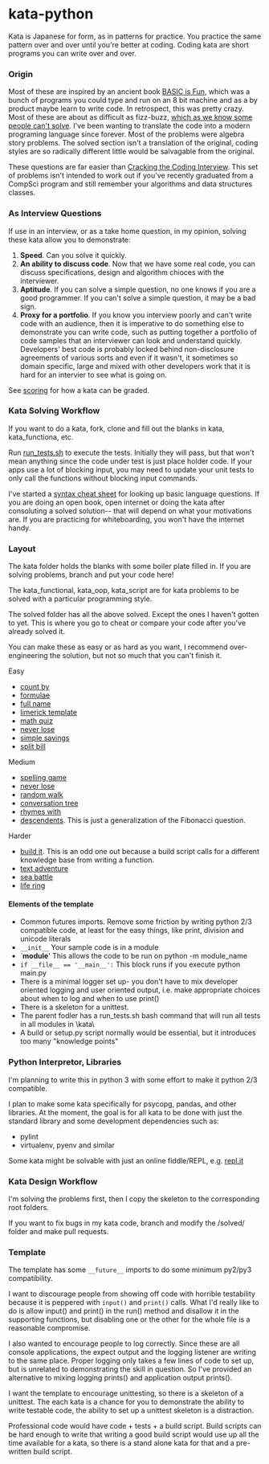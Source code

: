 # kata-python
Kata is Japanese for form, as in patterns for practice. You practice the same pattern over and over until you're better at coding. Coding kata are short programs 
you can write over and over.

###  Origin
Most of these are inspired by an ancient book [BASIC is Fun](https://www.amazon.com/Basic-Fun-Computer-Problems-Children/dp/0380806061), which was a bunch of programs you could type and run on an 8 bit machine and as a by product maybe learn to write code. In retrospect, this was pretty crazy. Most of these are about as difficult as fizz-buzz, [which as we know some people can't solve](https://en.wikipedia.org/wiki/Fizz_buzz). I've been wanting to translate the code into a modern programing language since forever. Most of the problems were algebra story problems. The solved section isn't a translation of the original, coding styles are so radically different little would be salvagable from the original.

These questions are far easier than [Cracking the Coding Interview](https://www.amazon.com/Cracking-Coding-Interview-Programming-Questions/dp/0984782850/ref=pd_sbs_14_img_0?_encoding=UTF8&psc=1&refRID=JV9XCVQ6A174G137R2W2). This set of problems isn't intended to work out if you've recently graduated from a CompSci program and still remember
your algorithms and data structures classes.

### As Interview Questions
If use in an interview, or as a take home question, in my opinion, solving these kata allow you to demonstrate:

1. __Speed__. Can you solve it quickly.
2. __An ability to discuss code__. Now that we have some real code, you can discuss specifications, design and algorithm chioces with the interviewer.
3. __Aptitude__. If you can solve a simple question, no one knows if you are a good programmer. If you can't solve a simple question, it may be a bad sign. 
4. __Proxy for a portfolio__. If you know you interview poorly and can't write code with an audience, then it is imperative to do something else to demonstrate you can write code, such as putting together a portfolio of code samples that an interviewer can look and understand quickly. Developers' best code is probably locked behind non-disclosure agreements of various sorts and even if it wasn't, it sometimes so domain specific, large and mixed with other developers work that it is hard for an intervier to see what is going on.

See [scoring](scoring.MD) for how a kata can be graded.


### Kata Solving Workflow
If you want to do a kata, fork, clone and fill out the blanks in kata, kata_functiona, etc.

Run [run_tests.sh](run_tests.sh) to execute the tests. Initially they will pass, but that won't mean anything since the code under test
is just place holder code. If your apps use a lot of blocking input, you may need to update your unit tests to only call the functions
without blocking input commands.

I've started a [syntax cheat sheet](SYNTAX_CHEAT_SHEET.MD) for looking up basic language questions. If you are doing
an open book, open internet or doing the kata after consoluting a solved solution-- that will depend on what your 
motivations are. If you are practicing for whiteboarding, you won't have the internet handy.

### Layout
The kata folder holds the blanks with some boiler plate filled in. If you are solving problems, branch and put your code here!

The kata_functional, kata_oop, kata_script are for kata problems to be solved with a particular programming style.

The solved folder has all the above solved. Except the ones I haven't gotten to yet. This is where you go to cheat or compare your code after you've already solved it.

You can make these as easy or as hard as you want, I recommend over-engineering the solution, but not so much that you can't finish it.

Easy
- [count by](/kata/count_by)
- [formulae](/kata/formulae/main.py)
- [full name](/kata/full_name/main.py)
- [limerick template](/kata/limerick_template/main.py)
- [math quiz](/kata/math_quiz/main.py)
- [never lose](/kata/never_lose/main.py)
- [simple savings](/kata/simple_savings/main.py)
- [split bill](/kata/split_bill/main.py)

Medium
- [spelling game](/kata/spelling_game/main.py)
- [never lose](/kata/never_lose/main.py)
- [random walk](/kata/random_walk/main.py)
- [conversation tree](/kata/conversation_tree/main.py)
- [rhymes with](/kata/rhymes_with/main.py)
- [descendents](/kata/descendents/main.py). This is just a generalization of the Fibonacci question.

Harder
- [build it](/kata/build_it/main.py). This is an odd one out because a build script calls for a different knowledge base from writing a function.
- [text adventure](/kata/text_adventure/main.py)
- [sea battle](/kata/sea_battle/main.py)
- [life ring](/kata/life_ring/main.py)

#### Elements of the template
- Common futures imports. Remove some friction by writing python 2/3 compatible code, at least for the easy things, like 
print, division and unicode literals
- `__init__` Your sample code is in a module
- `__module__' This allows the code to be run on python -m module_name
- `if __file__ == '__main__':` This block runs if you execute python main.py
- There is a minimal logger set up- you don't have to mix developer oriented logging and user oriented output, i.e. make 
appropriate choices about when to log and when to use print()
- There is a skeleton for a unittest. 
- The parent fodler has a run_tests.sh bash command that will run all tests in all modules in \kata\
- A build or setup.py script normally would be essential, but it introduces too many "knowledge points"

### Python Interpretor, Libraries
I'm planning to write this in python 3 with some effort to make it python 2/3 compatible.
  
I plan to make some kata specifically for psycopg, pandas, and other libraries. At the moment, the goal is for all kata to be done with just the standard library and some development dependencies such as:

- pylint
- virtualenv, pyenv and similar 

Some kata might be solvable with just an online fiddle/REPL, e.g. [repl.it](https://repl.it/languages/python3)

### Kata Design Workflow
I'm solving the problems first, then I copy the skeleton to the corresponding root folders.

If you want to fix bugs in my kata code, branch and modify the /solved/ folder and make pull requests.

### Template
The template has some `__future__` imports to do some minimum py2/py3 compatibility.

I want to discourage people from showing off code with horrible testability because it is peppered with
`input()` and `print()` calls. What I'd really like to do is allow input() and print() in the run()
method and disallow it in the supporting functions, but disabling one or the other for the whole file is a reasonable
compromise.

I also wanted to encourage people to log correctly. Since these are all console applications, the
expect output and the logging listener are writing to the same place. Proper logging only takes a few lines of code to set up, but is unrelated to demonstrating the skill in question. So I've provided an alternative to mixing logging prints() and application output prints().
 
I want the template to encourage unittesting, so there is a skeleton of a unittest. The each kata is a chance for you to demonstrate the ability to write testable code, the ability to set up a unittest skeleton is a distraction.

Professional code would have code + tests + a build script. Build scripts can be hard enough to write that writing a good build script would use up all the time available for a kata, so there is a stand alone kata for that and a pre-written build script.
